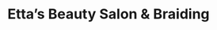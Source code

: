 ---
title: "Etta’s Beauty Salon & Braiding"
url: /essex/ettas-beauty-salon-and-braiding/
shop: hairdresser
---